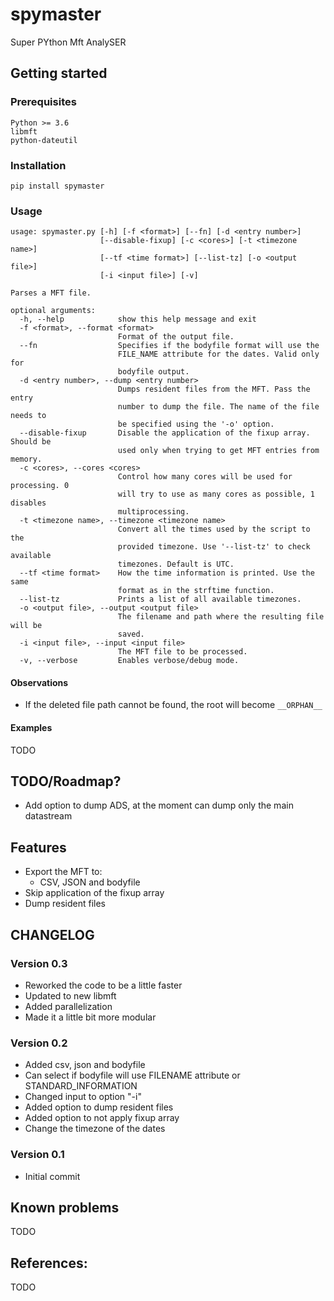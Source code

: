 # spymaster
Super PYthon Mft AnalySER

## Getting started

### Prerequisites

```
Python >= 3.6
libmft
python-dateutil
```

### Installation

```
pip install spymaster
```

### Usage

```
usage: spymaster.py [-h] [-f <format>] [--fn] [-d <entry number>]
                    [--disable-fixup] [-c <cores>] [-t <timezone name>]
                    [--tf <time format>] [--list-tz] [-o <output file>]
                    [-i <input file>] [-v]

Parses a MFT file.

optional arguments:
  -h, --help            show this help message and exit
  -f <format>, --format <format>
                        Format of the output file.
  --fn                  Specifies if the bodyfile format will use the
                        FILE_NAME attribute for the dates. Valid only for
                        bodyfile output.
  -d <entry number>, --dump <entry number>
                        Dumps resident files from the MFT. Pass the entry
                        number to dump the file. The name of the file needs to
                        be specified using the '-o' option.
  --disable-fixup       Disable the application of the fixup array. Should be
                        used only when trying to get MFT entries from memory.
  -c <cores>, --cores <cores>
                        Control how many cores will be used for processing. 0
                        will try to use as many cores as possible, 1 disables
                        multiprocessing.
  -t <timezone name>, --timezone <timezone name>
                        Convert all the times used by the script to the
                        provided timezone. Use '--list-tz' to check available
                        timezones. Default is UTC.
  --tf <time format>    How the time information is printed. Use the same
                        format as in the strftime function.
  --list-tz             Prints a list of all available timezones.
  -o <output file>, --output <output file>
                        The filename and path where the resulting file will be
                        saved.
  -i <input file>, --input <input file>
                        The MFT file to be processed.
  -v, --verbose         Enables verbose/debug mode.
```

#### Observations

- If the deleted file path cannot be found, the root will become `__ORPHAN__`

#### Examples

TODO

## TODO/Roadmap?

- Add option to dump ADS, at the moment can dump only the main datastream

## Features

- Export the MFT to:
  - CSV, JSON and bodyfile
- Skip application of the fixup array
- Dump resident files

## CHANGELOG

### Version 0.3

- Reworked the code to be a little faster
- Updated to new libmft
- Added parallelization
- Made it a little bit more modular


### Version 0.2

- Added csv, json and bodyfile
- Can select if bodyfile will use FILENAME attribute or STANDARD_INFORMATION
- Changed input to option "-i"
- Added option to dump resident files
- Added option to not apply fixup array
- Change the timezone of the dates

### Version 0.1

- Initial commit

## Known problems

TODO

## References:

TODO
